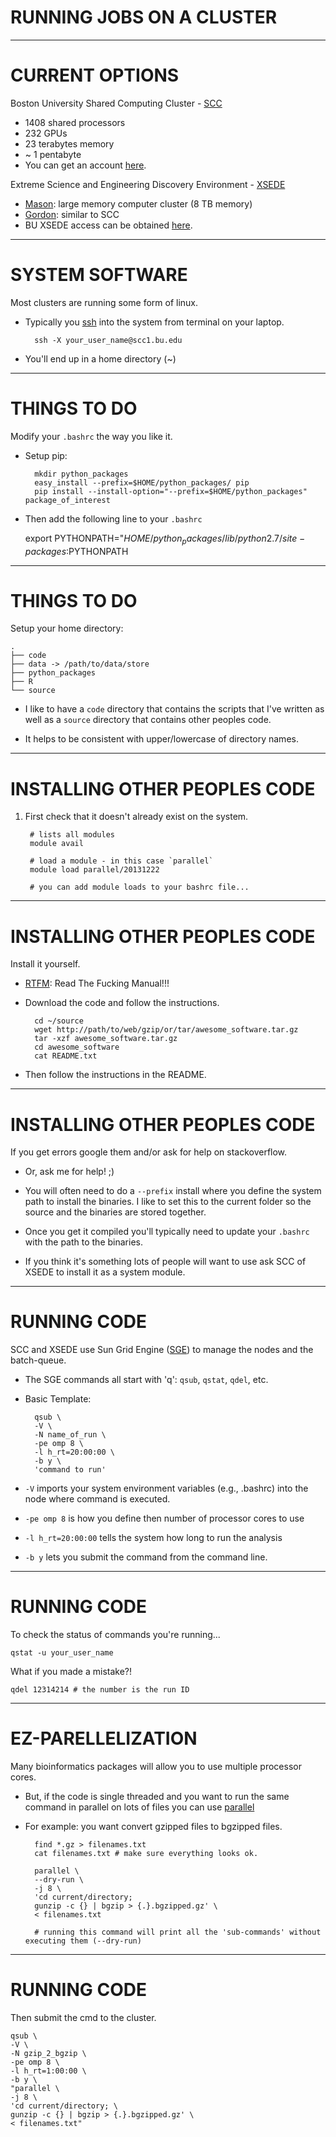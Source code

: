 # RUNNING JOBS ON A CLUSTER

---

# CURRENT OPTIONS

Boston University Shared Computing Cluster - [SCC][1]
	
* 1408 shared processors
* 232 GPUs
* 23 terabytes memory
* ~ 1 pentabyte 
* You can get an account [here][7].

Extreme Science and Engineering Discovery Environment - [XSEDE][3]
	
* [Mason][2]: large memory computer cluster (8 TB memory)
* [Gordon][4]: similar to SCC
* BU XSEDE access can be obtained [here][5].


---

# SYSTEM SOFTWARE

Most clusters are running some form of linux.

* Typically you [ssh][6] into the system from terminal on your laptop.

		ssh -X your_user_name@scc1.bu.edu

* You'll end up in a home directory (~)

---

# THINGS TO DO

Modify your `.bashrc` the way you like it.

* Setup pip:

		mkdir python_packages
		easy_install --prefix=$HOME/python_packages/ pip
		pip install --install-option="--prefix=$HOME/python_packages" package_of_interest

* Then add the following line to your `.bashrc`

	export PYTHONPATH="$HOME/python_packages/lib/python2.7/site-packages:$PYTHONPATH

---

# THINGS TO DO

Setup your home directory:

	.
	├── code
	├── data -> /path/to/data/store
	├── python_packages
	├── R
	└── source

* I like to have a `code` directory that contains the scripts that I've written as well as a `source` directory that contains other peoples code.

* It helps to be consistent with upper/lowercase of directory names.

---

# INSTALLING OTHER PEOPLES CODE

1. First check that it doesn't already exist on the system.
		
		# lists all modules
		module avail 

		# load a module - in this case `parallel`
		module load parallel/20131222

		# you can add module loads to your bashrc file...

---

# INSTALLING OTHER PEOPLES CODE

Install it yourself.

* [RTFM][8]: Read The Fucking Manual!!!
* Download the code and follow the instructions.

		cd ~/source
		wget http://path/to/web/gzip/or/tar/awesome_software.tar.gz
		tar -xzf awesome_software.tar.gz
		cd awesome_software
		cat README.txt

* Then follow the instructions in the README.

---

# INSTALLING OTHER PEOPLES CODE

If you get errors google them and/or ask for help on stackoverflow.

* Or, ask me for help! ;)
* You will often need to do a `--prefix` install where you define the system path to install the binaries. I like to set this to the current folder so the source and the binaries are stored together.
* Once you get it compiled you'll typically need to update your `.bashrc` with the path to the binaries.

* If you think it's something lots of people will want to use ask SCC of XSEDE to install it as a system module.

---

# RUNNING CODE

SCC and XSEDE use Sun Grid Engine ([SGE][9]) to manage the nodes and the batch-queue.

* The SGE commands all start with 'q': `qsub`, `qstat`, `qdel`, etc.

* Basic Template:

		qsub \
		-V \
		-N name_of_run \
		-pe omp 8 \
		-l h_rt=20:00:00 \
		-b y \
		'command to run'

* `-V` imports your system environment variables (e.g., .bashrc) into the node where command is executed.
* `-pe omp 8` is how you define then number of processor cores to use
* `-l h_rt=20:00:00` tells the system how long to run the analysis 
* `-b y` lets you submit the command from the command line.

---

# RUNNING CODE 

To check the status of commands you're running...

	qstat -u your_user_name

What if you made a mistake?!

	qdel 12314214 # the number is the run ID

---

# EZ-PARELLELIZATION

Many bioinformatics packages will allow you to use multiple processor cores.

* But, if the code is single threaded and you want to run the same command in parallel on lots of files you can use [parallel][10]

* For example: you want convert gzipped files to bgzipped files.

		find *.gz > filenames.txt
		cat filenames.txt # make sure everything looks ok.

		parallel \
		--dry-run \
		-j 8 \
		'cd current/directory;
		gunzip -c {} | bgzip > {.}.bgzipped.gz' \
		< filenames.txt

		# running this command will print all the 'sub-commands' without executing them (--dry-run)

---

# RUNNING CODE 

Then submit the cmd to the cluster.

	qsub \
	-V \
	-N gzip_2_bgzip \
	-pe omp 8 \
	-l h_rt=1:00:00 \
	-b y \
	"parallel \
	-j 8 \
	'cd current/directory; \
	gunzip -c {} | bgzip > {.}.bgzipped.gz' \
	< filenames.txt"


[1]: http://www.bu.edu/tech/about/research/computation/scc/
[2]: https://www.xsede.org/web/guest/iu-mason
[3]: https://www.xsede.org/
[4]: https://www.xsede.org/web/guest/sdsc-gordon
[5]: http://www.bu.edu/tech/about/research/computation/xsede/
[6]: http://en.wikipedia.org/wiki/Secure_Shell
[7]: http://www.bu.edu/tech/accounts/special/research/
[8]: http://en.wikipedia.org/wiki/RTFM
[9]: http://en.wikipedia.org/wiki/Oracle_Grid_Engine
[10]: http://www.gnu.org/software/parallel/



